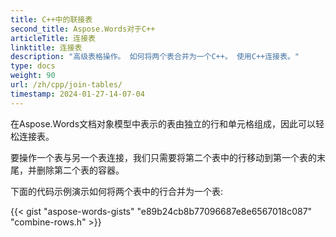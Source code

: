 ```yaml
---
title: C++中的联接表
second_title: Aspose.Words对于C++
articleTitle: 连接表
linktitle: 连接表
description: "高级表格操作。 如何将两个表合并为一个C++。 使用C++连接表。"
type: docs
weight: 90
url: /zh/cpp/join-tables/
timestamp: 2024-01-27-14-07-04
---
```


在Aspose.Words文档对象模型中表示的表由独立的行和单元格组成，因此可以轻松连接表。

要操作一个表与另一个表连接，我们只需要将第二个表中的行移动到第一个表的末尾，并删除第二个表的容器。

下面的代码示例演示如何将两个表中的行合并为一个表:

{{< gist "aspose-words-gists" "e89b24cb8b77096687e8e6567018c087" "combine-rows.h" >}}
